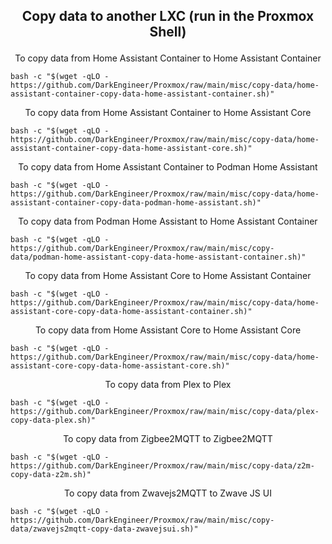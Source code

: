 <h2><p align="center">Copy data to another LXC (run in the Proxmox Shell)</p></h2>
<div align="center"> To copy data from Home Assistant Container to Home Assistant Container </div>

```
bash -c "$(wget -qLO - https://github.com/DarkEngineer/Proxmox/raw/main/misc/copy-data/home-assistant-container-copy-data-home-assistant-container.sh)"
```
<div align="center"> To copy data from Home Assistant Container to Home Assistant Core </div>

```
bash -c "$(wget -qLO - https://github.com/DarkEngineer/Proxmox/raw/main/misc/copy-data/home-assistant-container-copy-data-home-assistant-core.sh)"
```
<div align="center"> To copy data from Home Assistant Container to Podman Home Assistant </div>

```
bash -c "$(wget -qLO - https://github.com/DarkEngineer/Proxmox/raw/main/misc/copy-data/home-assistant-container-copy-data-podman-home-assistant.sh)"
```
<div align="center"> To copy data from Podman Home Assistant to Home Assistant Container </div>

```
bash -c "$(wget -qLO - https://github.com/DarkEngineer/Proxmox/raw/main/misc/copy-data/podman-home-assistant-copy-data-home-assistant-container.sh)"
```
<div align="center"> To copy data from Home Assistant Core to Home Assistant Container </div>

```
bash -c "$(wget -qLO - https://github.com/DarkEngineer/Proxmox/raw/main/misc/copy-data/home-assistant-core-copy-data-home-assistant-container.sh)"
```
<div align="center"> To copy data from Home Assistant Core to Home Assistant Core </div>

```
bash -c "$(wget -qLO - https://github.com/DarkEngineer/Proxmox/raw/main/misc/copy-data/home-assistant-core-copy-data-home-assistant-core.sh)"
```
<div align="center"> To copy data from Plex to Plex </div>

```
bash -c "$(wget -qLO - https://github.com/DarkEngineer/Proxmox/raw/main/misc/copy-data/plex-copy-data-plex.sh)"
```
<div align="center"> To copy data from Zigbee2MQTT to Zigbee2MQTT </div>

```
bash -c "$(wget -qLO - https://github.com/DarkEngineer/Proxmox/raw/main/misc/copy-data/z2m-copy-data-z2m.sh)"
```
<div align="center"> To copy data from Zwavejs2MQTT to Zwave JS UI </div>

```
bash -c "$(wget -qLO - https://github.com/DarkEngineer/Proxmox/raw/main/misc/copy-data/zwavejs2mqtt-copy-data-zwavejsui.sh)"
```
